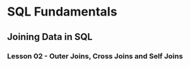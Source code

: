# SQL Fundamentals

## Joining Data in SQL

### Lesson 02 - Outer Joins, Cross Joins and Self Joins

### 